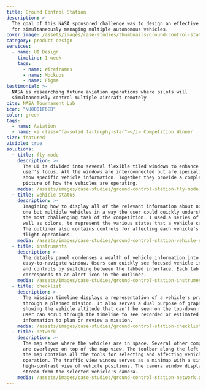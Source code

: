```yaml
---
title: Ground Control Station
description: >-
  The goal of this NASA sponsored challenge was to design an effective interface
  for simultaneously managing multiple autonomous vehicles.
cover_image: /assets/images/case-studies/thumbnails/ground-control-station-thumbnail.png
category: product design
services:
  - name: UI Design
    timeline: 1 week
    tags:
      - name: Wireframes
      - name: Mockups
      - name: Figma
testimonial: >-
  NASA is researching future aviation operations where pilots will
  simultaneously control multiple aircraft remotely
cite: NASA Tournament Lab
icon: "\U0001F6EB"
color: green
tags:
  - name: Aviation
  - name: <i class="fa-solid fa-trophy-star"></i> Competition Winner
size: featured
visible: true
solutions:
  - title: fly mode
    description: >-
      The UI is divided into several flexible tiled windows to enhance the
      user's focus. All the windows are interconnected but are specialized to
      show specific vehicle information. Together they provide a complete
      picture of how the vehicles are operating.
    media: /assets/images/case-studies/ground-control-station-fly-mode.png
  - title: vehicle status
    description: >-
      Imagining how to display all of the relevant information about not just
      one but multiple vehicles in a way the user could quickly understand was
      the most challenging task of the competition. I used a series of icons, as
      well as colors, to represent the various states that a vehicle can have.
      The outliner also contains controls for affecting each vehicle's basic
      flight operations.
    media: /assets/images/case-studies/ground-control-station-vehicle-status.png
  - title: instruments
    description: >-
      The details panel condenses a wealth of vehicle information into an
      easy-to-navigate window. Users can quickly see focused vehicle information
      and controls by switching between the tabbed interface. Each tab icon also
      corresponds to an alert icon in the outliner.
    media: /assets/images/case-studies/ground-control-station-instruments.png
  - title: checklist
    description: >-
      The mission timeline displays a representation of a vehicle's progress
      through a planned mission. It also serves a dual purpose of graphically
      showing the vehicle altitude that can't be seen on the top-down map. The
      user can scrub through the timeline to see recorded or estimated spacial
      information to plan or review a mission.
    media: /assets/images/case-studies/ground-control-station-checklist.png
  - title: network
    description: >-
      The map shows where the vehicles are in space. Several other components
      are overlayed on top of the map view. The toolbar along the left edge of
      the map contains all the tools for selecting and affecting vehicle
      operation. The traffic view window serves as a minimap with a simplified
      high-contrast view of vehicle positions. The camera window displays a
      stream from the selected vehicle's camera.
    media: /assets/images/case-studies/ground-control-station-network.png
---
```


